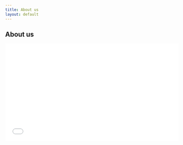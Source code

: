 ```yaml
---
title: About us
layout: default
---
```

<h2>About us</h2>

<iframe width="560" height="315" src="//www.youtube.com/embed/2QgN5_eyb5U" frameborder="0" allowfullscreen></iframe>
